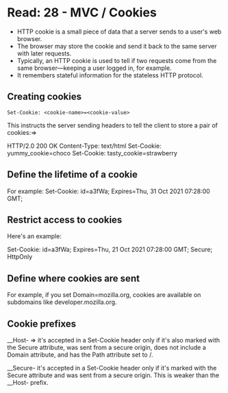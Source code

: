 # Read: 28 - MVC / Cookies
- HTTP cookie is a small piece of data that a server sends to a user's web browser.
- The browser may store the cookie and send it back to the same server with later requests.
- Typically, an HTTP cookie is used to tell if two requests come from the same browser—keeping a user logged in, for example.
-  It remembers stateful information for the stateless HTTP protocol.

## Creating cookies
```
Set-Cookie: <cookie-name>=<cookie-value>
```

This instructs the server sending headers to tell the client to store a pair of cookies:=>

HTTP/2.0 200 OK
Content-Type: text/html
Set-Cookie: yummy_cookie=choco
Set-Cookie: tasty_cookie=strawberry

## Define the lifetime of a cookie
For example:
Set-Cookie: id=a3fWa; Expires=Thu, 31 Oct 2021 07:28:00 GMT;
  
## Restrict access to cookies
Here's an example:

Set-Cookie: id=a3fWa; Expires=Thu, 21 Oct 2021 07:28:00 GMT; Secure; HttpOnly

## Define where cookies are sent
For example, if you set Domain=mozilla.org, cookies are available on subdomains like developer.mozilla.org.

## Cookie prefixes

__Host- => it's accepted in a Set-Cookie header only if it's also marked with the Secure attribute, was sent from a secure origin, does not include a Domain attribute, and has the Path attribute set to /.

__Secure-
it's accepted in a Set-Cookie header only if it's marked with the Secure attribute and was sent from a secure origin. This is weaker than the __Host- prefix.
